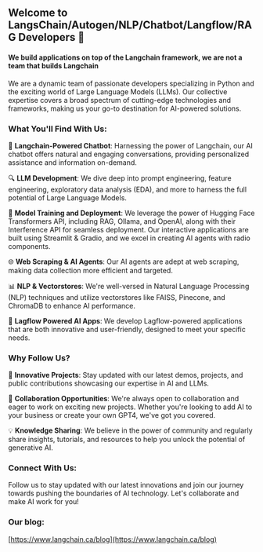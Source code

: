 ## Welcome to LangsChain/Autogen/NLP/Chatbot/Langflow/RAG Developers 👋  

#### We build applications on top of the Langchain framework, we are not a team that builds Langchain

We are a dynamic team of passionate developers specializing in Python and the exciting world of Large Language Models (LLMs). Our collective expertise covers a broad spectrum of cutting-edge technologies and frameworks, making us your go-to destination for AI-powered solutions.

### What You'll Find With Us:

🤖 **Langchain-Powered Chatbot**:
Harnessing the power of Langchain, our AI chatbot offers natural and engaging conversations, providing personalized assistance and information on-demand.

🔍 **LLM Development**:
We dive deep into prompt engineering, feature engineering, exploratory data analysis (EDA), and more to harness the full potential of Large Language Models.

🤖 **Model Training and Deployment**:
We leverage the power of Hugging Face Transformers API, including RAG, Ollama, and OpenAI, along with their Interference API for seamless deployment. Our interactive applications are built using Streamlit & Gradio, and we excel in creating AI agents with radio components.

🌐 **Web Scraping & AI Agents**:
Our AI agents are adept at web scraping, making data collection more efficient and targeted.

📊 **NLP & Vectorstores**:
We're well-versed in Natural Language Processing (NLP) techniques and utilize vectorstores like FAISS, Pinecone, and ChromaDB to enhance AI performance.

🚀 **Lagflow Powered AI Apps**:
We develop Lagflow-powered applications that are both innovative and user-friendly, designed to meet your specific needs.

### Why Follow Us?

🌟 **Innovative Projects**:
Stay updated with our latest demos, projects, and public contributions showcasing our expertise in AI and LLMs.

🤝 **Collaboration Opportunities**:
We're always open to collaboration and eager to work on exciting new projects. Whether you're looking to add AI to your business or create your own GPT4, we've got you covered.

💡 **Knowledge Sharing**:
We believe in the power of community and regularly share insights, tutorials, and resources to help you unlock the potential of generative AI.

###  Connect With Us:

Follow us to stay updated with our latest innovations and join our journey towards pushing the boundaries of AI technology. Let's collaborate and make AI work for you!

###  Our blog:
[https://www.langchain.ca/blog](https://www.langchain.ca/blog)
